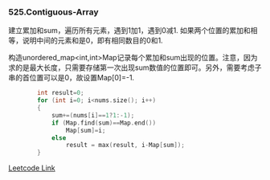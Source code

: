 ### 525.Contiguous-Array

建立累加和sum，遍历所有元素，遇到1加1，遇到0减1. 如果两个位置的累加和相等，说明中间的元素和是0，即有相同数目的0和1.

构造unordered_map<int,int>Map记录每个累加和sum出现的位置。注意，因为求的是最大长度，只需要存储第一次出现sum数值的位置即可。另外，需要考虑子串的首位置可以是0，故设置Map[0]=-1.

```cpp
        int result=0;
        for (int i=0; i<nums.size(); i++)
        {
            sum+=(nums[i]==1?1:-1);
            if (Map.find(sum)==Map.end())
                Map[sum]=i;
            else
                result = max(result, i-Map[sum]);
        }
```        


[Leetcode Link](https://leetcode.com/problems/contiguous-array)
